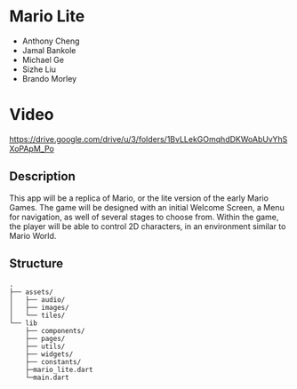 # Mario Lite

- Anthony Cheng
- Jamal Bankole
- Michael Ge
- Sizhe Liu
- Brando Morley

#  Video
https://drive.google.com/drive/u/3/folders/1BvLLekGOmqhdDKWoAbUvYhSXoPApM_Po

## Description
This app will be a replica of Mario, or the lite version of the early Mario Games. The game will
be designed with an initial Welcome Screen, a Menu for navigation, as well of several stages to
choose from. Within the game, the player will be able to control 2D characters, in an
environment similar to Mario World.


## Structure
```
.
├── assets/
│   ├── audio/
│   ├── images/
│   └── tiles/
└── lib
    ├── components/
    ├── pages/
    ├── utils/
    ├── widgets/
    ├── constants/
    ├─mario_lite.dart
    └─main.dart
```
